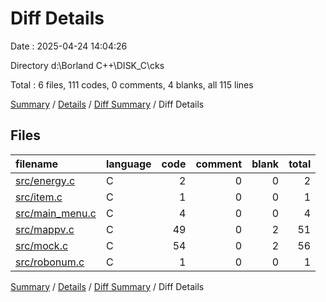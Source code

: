 # Diff Details

Date : 2025-04-24 14:04:26

Directory d:\\Borland C++\\DISK_C\\cks

Total : 6 files,  111 codes, 0 comments, 4 blanks, all 115 lines

[Summary](results.md) / [Details](details.md) / [Diff Summary](diff.md) / Diff Details

## Files
| filename | language | code | comment | blank | total |
| :--- | :--- | ---: | ---: | ---: | ---: |
| [src/energy.c](/src/energy.c) | C | 2 | 0 | 0 | 2 |
| [src/item.c](/src/item.c) | C | 1 | 0 | 0 | 1 |
| [src/main\_menu.c](/src/main_menu.c) | C | 4 | 0 | 0 | 4 |
| [src/mappv.c](/src/mappv.c) | C | 49 | 0 | 2 | 51 |
| [src/mock.c](/src/mock.c) | C | 54 | 0 | 2 | 56 |
| [src/robonum.c](/src/robonum.c) | C | 1 | 0 | 0 | 1 |

[Summary](results.md) / [Details](details.md) / [Diff Summary](diff.md) / Diff Details